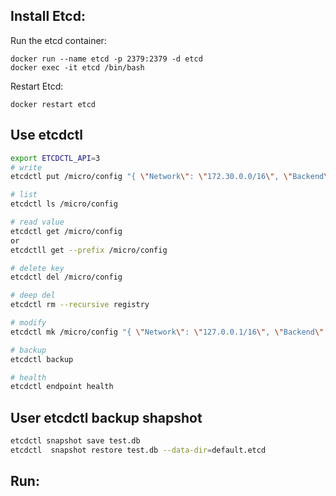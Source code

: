 ## Install Etcd:

Run the etcd container:

    docker run --name etcd -p 2379:2379 -d etcd
    docker exec -it etcd /bin/bash

Restart Etcd:

    docker restart etcd

## Use etcdctl

``` bash
export ETCDCTL_API=3
# write
etcdctl put /micro/config "{ \"Network\": \"172.30.0.0/16\", \"Backend\": \"vxlan\"}"

# list
etcdctl ls /micro/config

# read value
etcdctl get /micro/config
or
etcdctll get --prefix /micro/config

# delete key
etcdctl del /micro/config

# deep del
etcdctl rm --recursive registry

# modify
etcdctl mk /micro/config "{ \"Network\": \"127.0.0.1/16\", \"Backend\": \"xlan\"}"

# backup 
etcdctl backup

# health
etcdctl endpoint health
```

## User etcdctl backup shapshot

``` bash
etcdctl snapshot save test.db
etcdctl  snapshot restore test.db --data-dir=default.etcd
```

## Run:

